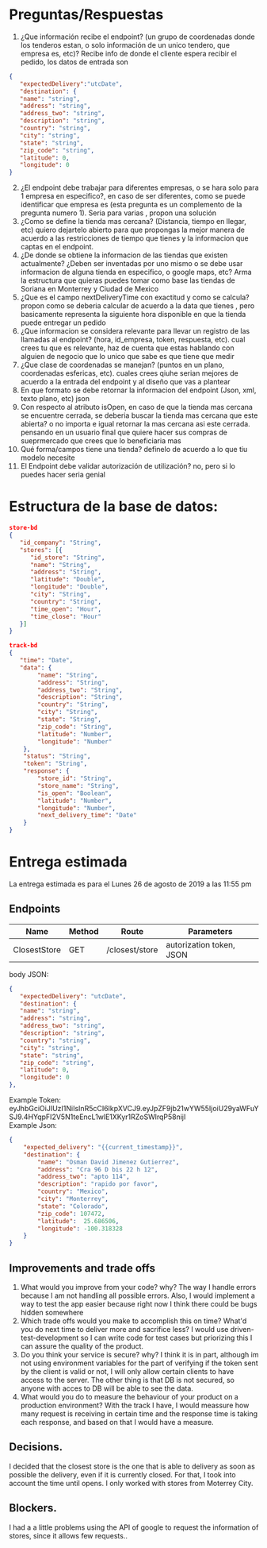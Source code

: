 # Preguntas/Respuestas

1. ¿Que información recibe el endpoint? (un grupo de coordenadas donde los tenderos estan, o solo información de un unico tendero, que empresa es, etc)? Recibe info de donde el cliente espera recibir el pedido, los datos de entrada son 
```json
{
   "expectedDelivery":"utcDate",
   "destination": {  
   "name": "string",  
   "address": "string",  
   "address_two": "string",  
   "description": "string",  
   "country": "string",  
   "city": "string",  
   "state": "string",  
   "zip_code": "string",  
   "latitude": 0,  
   "longitude": 0  
}
```
2. ¿El endpoint debe trabajar para diferentes empresas, o se hara solo para 1 empresa en especifico?, en caso de ser diferentes, como se puede identificar que empresa es (esta pregunta es un complemento de la pregunta numero 1). Seria para varias , propon una solución 
3. ¿Como se define la tienda mas cercana? (Distancia, tiempo en llegar, etc) quiero dejartelo abierto para que propongas la mejor manera de acuerdo a las restricciones de tiempo que tienes y la informacion que captas en el endpoint.
4. ¿De donde se obtiene la informacion de las tiendas que existen actualmente? ¿Deben ser inventadas por uno mismo o se debe usar informacion de alguna tienda en especifico, o google maps, etc? Arma la estructura que quieras puedes tomar como base las tiendas de Soriana en Monterrey y Ciudad de Mexico
5. ¿Que es el campo nextDeliveryTime con exactitud y como se calcula? propon como se deberia calcular de acuerdo a la data que tienes , pero basicamente representa la siguiente hora disponible en que la tienda puede entregar un pedido
6. ¿Que informacion se considera relevante para llevar un registro de las llamadas al endpoint? (hora, id_empresa, token, respuesta, etc).  cual crees tu que es relevante, haz de cuenta que estas hablando con alguien de negocio que lo unico que sabe es que tiene que medir
7. ¿Que clase de coordenadas se manejan? (puntos en un plano, coordenadas esfericas, etc). cuales crees qiuhe serian mejores de acuerdo a la entrada del endpoint y al diseño que vas a plantear
8. En que formato se debe retornar la informacion del endpoint (Json, xml, texto plano, etc) json
9. Con respecto al atributo isOpen, en caso de que la tienda mas cercana se encuentre cerrada, se deberia buscar la tienda mas cercana que este abierta? o no importa e igual retornar la mas cercana asi este cerrada. pensando en un usuario final que quiere hacer sus compras de sueprmercado que crees que lo beneficiaria mas
10. Qué forma/campos tiene una tienda? definelo de acuerdo a lo que tiu modelo necesite
11. El Endpoint debe validar autorización de utilización? no, pero si lo puedes hacer seria genial

# Estructura de la base de datos:
```json
store-bd  
{  
   "id_company": "String",  
   "stores": [{ 
      "id_store": "String",  
      "name": "String",
      "address": "String",
      "latitude": "Double",  
      "longitude": "Double",  
      "city": "String",  
      "country": "String",   
      "time_open": "Hour",
      "time_close": "Hour"
   }]  
}  
```
```json
track-bd  
{  
   "time": "Date",  
   "data": {  
        "name": "String",  
        "address": "String",  
        "address_two": "String",  
        "description": "String",  
        "country": "String",  
        "city": "String",  
        "state": "String",  
        "zip_code": "String",  
        "latitude": "Number",  
        "longitude": "Number"  
    },  
    "status": "String",  
    "token": "String",  
    "response": {  
        "store_id": "String",  
        "store_name": "String",  
        "is_open": "Boolean",  
        "latitude": "Number",  
        "longitude": "Number",  
        "next_delivery_time": "Date"  
    }  
}  
```

# Entrega estimada
La entrega estimada es para el Lunes 26 de agosto de 2019 a las 11:55 pm
## Endpoints
|Name|Method|Route|Parameters|
|--|--|--|--|
|ClosestStore|GET|/closest/store|autorization token, JSON|

body JSON:
```json
{
   "expectedDelivery": "utcDate",
   "destination": {  
   "name": "string",  
   "address": "string",  
   "address_two": "string",  
   "description": "string",  
   "country": "string",  
   "city": "string",  
   "state": "string",  
   "zip_code": "string",  
   "latitude": 0,  
   "longitude": 0  
}, 
```
Example Token: eyJhbGciOiJIUzI1NiIsInR5cCI6IkpXVCJ9.eyJpZF9jb21wYW55IjoiU29yaWFuYSJ9.4HYqpFI2V5N1teEncL1wlE1XKyr1RZoSWlrqP58nijI  
Example Json:
```json
{  
	"expected_delivery": "{{current_timestamp}}",  
	"destination": {  
		"name": "Osman David Jimenez Gutierrez",  
	    "address": "Cra 96 D bis 22 h 12",  
	    "address_two": "apto 114",  
	    "description": "rapido por favor",  
	    "country": "Mexico",  
	    "city": "Monterrey",  
	    "state": "Colorado",  
	    "zip_code": 107472,  
	    "latitude":  25.686506,  
		"longitude": -100.318328  
	}  
}  
```
## Improvements and trade offs
1. What would you improve from your code? why?
   The way I handle errors because I am not handling all possible errors. Also, I would implement a way to test the app easier because right now I think there could be bugs hidden somewhere
2. Which trade offs would you make to accomplish this on time? What'd you do next time to deliver more and sacrifice less?
   I would use driven-test-development so I can write code for test cases but priorizing this I can assure the quality of the product.
3. Do you think your service is secure? why?
   I think it is in part, although im not using environment variables for the part of verifying if the token sent by the client is valid or not, I will only allow certain clients to have access to the server. 
   The other thing is that DB is not secured, so anyone with acces to DB will be able to see the data.
4. What would you do to measure the behaviour of your product on a production environment?
   With the track I have, I would meassure how many request is receiving in certain time and the response time is taking each response, and based on that I would have a measure.

## Decisions.
I decided that the closest store is the one that is able to delivery as soon as possible the delivery, even if it is currently closed. For that, I took into account the time until opens.
I only worked with stores from Moterrey City.

## Blockers.
I had a a little problems using the API of google to request the information of stores, since it allows few requests..


